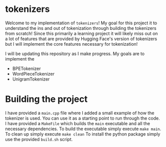 # tokenizers
Welcome to my implementation of `tokenizers`! My goal for this project it to understand the ins and out of tokenization through building the tokenizers from scratch! Since this primarily a learning project it will likely miss out on a lot of features that are provided by Hugging Face's version of tokenizers but I will implement the core features necessary for tokenization!

I will be updating this repository as I make progress. My goals are to implement the 
- BPETokenizer
- WordPieceTokenizer
- UnigramTokenizer

# Building the project
I have provided a `main.cpp` file where I added a small example of how the tokenizer is used. You can use it as a starting point to run through the code. I have provided a `MakeFile` which builds the `main` executable and all the necessary dependencies. To build the executable simply execute
```make main```. To clean up simply execute ```make clean```
To install the python package simply use the provided `build.sh` script.
